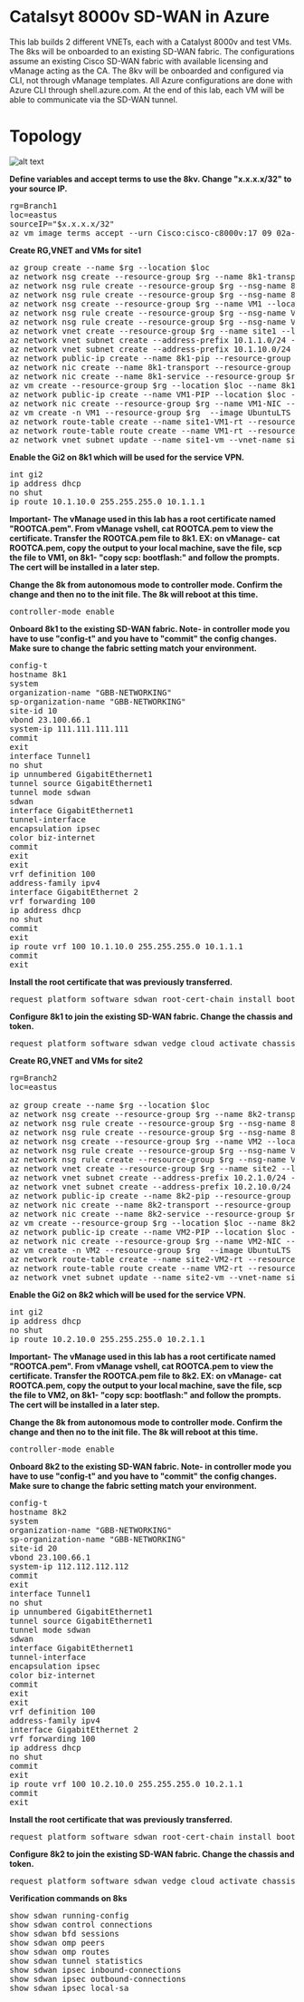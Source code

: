 # Catalsyt 8000v SD-WAN in Azure
This lab builds 2 different VNETs, each with a Catalyst 8000v and test VMs. The 8ks will be onboarded to an existing SD-WAN fabric. The configurations assume an existing Cisco SD-WAN fabric with available licensing and vManage acting as the CA. The 8kv will be onboarded and configured via CLI, not through vManage templates. All Azure configurations are done with Azure CLI through shell.azure.com. At the end of this lab, each VM will be able to communicate via the SD-WAN tunnel.

# Topology
![alt text](https://github.com/jwrightazure/lab/blob/master/images/8k-sdwan-branch-topo.drawio.png)

**Define variables and accept terms to use the 8kv. Change "x.x.x.x/32" to your source IP.**
<pre lang="...">
rg=Branch1
loc=eastus
sourceIP="$x.x.x.x/32"
az vm image terms accept --urn Cisco:cisco-c8000v:17_09_02a-byol:latest
</pre>

**Create RG,VNET and VMs for site1**
<pre lang="...">
az group create --name $rg --location $loc
az network nsg create --resource-group $rg --name 8k1-transport --location $loc
az network nsg rule create --resource-group $rg --nsg-name 8k1-transport --name Azure --access Allow --protocol "*" --direction Inbound --priority 400 --source-address-prefix AzureCloud --source-port-range "*" --destination-address-prefix "*" --destination-port-range "*"
az network nsg rule create --resource-group $rg --nsg-name 8k1-transport --name home --access Allow --protocol "*" --direction Inbound --priority 500 --source-address-prefix $sourceIP --source-port-range "*" --destination-address-prefix "*" --destination-port-range "*"
az network nsg create --resource-group $rg --name VM1 --location $loc
az network nsg rule create --resource-group $rg --nsg-name VM1 --name Azure --access Allow --protocol "*" --direction Inbound --priority 400 --source-address-prefix AzureCloud --source-port-range "*" --destination-address-prefix "*" --destination-port-range "*"
az network nsg rule create --resource-group $rg --nsg-name VM1 --name home --access Allow --protocol "*" --direction Inbound --priority 500 --source-address-prefix $sourceIP --source-port-range "*" --destination-address-prefix "*" --destination-port-range "*"
az network vnet create --resource-group $rg --name site1 --location $loc --address-prefixes 10.1.0.0/16 --subnet-name 8k1-transport --subnet-prefix 10.1.0.0/24 
az network vnet subnet create --address-prefix 10.1.1.0/24 --name 8k1-service --resource-group $rg --vnet-name site1 
az network vnet subnet create --address-prefix 10.1.10.0/24 --name site1-vm --resource-group $rg --vnet-name site1 
az network public-ip create --name 8k1-pip --resource-group $rg --allocation-method static --idle-timeout 30 --location $loc
az network nic create --name 8k1-transport --resource-group $rg --subnet 8k1-transport --vnet-name site1 --public-ip-address 8k1-pip --private-ip-address 10.1.0.4 --ip-forwarding true --network-security-group 8k1-transport
az network nic create --name 8k1-service --resource-group $rg --subnet 8k1-service  --vnet-name site1 --ip-forwarding true --private-ip-address 10.1.1.4  --location $loc
az vm create --resource-group $rg --location $loc --name 8k1 --size Standard_DS3_v2 --nics 8k1-transport 8k1-service --image Cisco:cisco-c8000v:17_09_02a-byol:latest --admin-username azureuser --admin-password Msft123Msft123 --location $loc --no-wait
az network public-ip create --name VM1-PIP --location $loc --resource-group $rg --allocation-method static
az network nic create --resource-group $rg --name VM1-NIC --location $loc --subnet site1-vm --private-ip-address 10.1.10.10 --vnet-name site1 --public-ip-address VM1-PIP --ip-forwarding true --network-security-group VM1
az vm create -n VM1 --resource-group $rg  --image UbuntuLTS --size Standard_DS3_v2 --admin-username azureuser --admin-password Msft123Msft123 --nics VM1-NIC --location $loc --no-wait 
az network route-table create --name site1-VM1-rt --resource-group $rg
az network route-table route create --name VM1-rt --resource-group $rg --route-table-name site1-VM1-rt --address-prefix 10.0.0.0/8 --next-hop-type VirtualAppliance --next-hop-ip-address 10.1.1.4
az network vnet subnet update --name site1-vm --vnet-name site1 --resource-group $rg --route-table site1-VM1-rt
</pre>

**Enable the Gi2 on 8k1 which will be used for the service VPN.**
<pre lang="...">
int gi2
ip address dhcp
no shut
ip route 10.1.10.0 255.255.255.0 10.1.1.1
</pre>

**Important- The vManage used in this lab has a root certificate named "ROOTCA.pem". From vManage vshell, cat ROOTCA.pem to view the certificate. Transfer the ROOTCA.pem file to 8k1. EX: on vManage- cat ROOTCA.pem, copy the output to your local machine, save the file, scp the file to VM1, on 8k1- "copy scp: bootflash:" and follow the prompts. The cert will be installed in a later step.** 

**Change the 8k from autonomous mode to controller mode. Confirm the change and then no to the init file. The 8k will reboot at this time.**
<pre lang="...">
controller-mode enable
</pre>

**Onboard 8k1 to the existing SD-WAN fabric. Note- in controller mode you have to use "config-t" and you have to "commit" the config changes. Make sure to change the fabric setting match your environment.**
<pre lang="...">
config-t
hostname 8k1
system
organization-name "GBB-NETWORKING"
sp-organization-name "GBB-NETWORKING"
site-id 10
vbond 23.100.66.1
system-ip 111.111.111.111
commit
exit
interface Tunnel1
no shut
ip unnumbered GigabitEthernet1
tunnel source GigabitEthernet1
tunnel mode sdwan
sdwan
interface GigabitEthernet1
tunnel-interface
encapsulation ipsec
color biz-internet
commit
exit
exit
vrf definition 100
address-family ipv4
interface GigabitEthernet 2
vrf forwarding 100
ip address dhcp
no shut
commit
exit
ip route vrf 100 10.1.10.0 255.255.255.0 10.1.1.1
commit
exit
</pre>

**Install the root certificate that was previously transferred.**
<pre lang="...">
request platform software sdwan root-cert-chain install bootflash:ROOTCA.pem
</pre>

**Configure 8k1 to join the existing SD-WAN fabric. Change the chassis and token.**
<pre lang="...">
request platform software sdwan vedge_cloud activate chassis-number C8K-19D16B9C-8037-F6CC-14B5-5C9523F558E3 token ca89876d04f5410a857fa6b1ff2c1fca
</pre>

**Create RG,VNET and VMs for site2**
<pre lang="...">
rg=Branch2
loc=eastus

az group create --name $rg --location $loc
az network nsg create --resource-group $rg --name 8k2-transport --location $loc
az network nsg rule create --resource-group $rg --nsg-name 8k2-transport --name Azure --access Allow --protocol "*" --direction Inbound --priority 400 --source-address-prefix AzureCloud --source-port-range "*" --destination-address-prefix "*" --destination-port-range "*"
az network nsg rule create --resource-group $rg --nsg-name 8k2-transport --name home --access Allow --protocol "*" --direction Inbound --priority 500 --source-address-prefix $sourceIP --source-port-range "*" --destination-address-prefix "*" --destination-port-range "*"
az network nsg create --resource-group $rg --name VM2 --location $loc
az network nsg rule create --resource-group $rg --nsg-name VM2 --name Azure --access Allow --protocol "*" --direction Inbound --priority 400 --source-address-prefix AzureCloud --source-port-range "*" --destination-address-prefix "*" --destination-port-range "*"
az network nsg rule create --resource-group $rg --nsg-name VM2 --name home --access Allow --protocol "*" --direction Inbound --priority 500 --source-address-prefix $sourceIP --source-port-range "*" --destination-address-prefix "*" --destination-port-range "*"
az network vnet create --resource-group $rg --name site2 --location $loc --address-prefixes 10.2.0.0/16 --subnet-name 8k2-transport --subnet-prefix 10.2.0.0/24 
az network vnet subnet create --address-prefix 10.2.1.0/24 --name 8k2-service --resource-group $rg --vnet-name site2 
az network vnet subnet create --address-prefix 10.2.10.0/24 --name site2-vm --resource-group $rg --vnet-name site2 
az network public-ip create --name 8k2-pip --resource-group $rg --allocation-method static --idle-timeout 30 --location $loc
az network nic create --name 8k2-transport --resource-group $rg --subnet 8k2-transport --vnet-name site2 --public-ip-address 8k2-pip --private-ip-address 10.2.0.4 --ip-forwarding true --network-security-group 8k2-transport
az network nic create --name 8k2-service --resource-group $rg --subnet 8k2-service  --vnet-name site2 --ip-forwarding true --private-ip-address 10.2.1.4  --location $loc
az vm create --resource-group $rg --location $loc --name 8k2 --size Standard_DS3_v2 --nics 8k2-transport 8k2-service --image Cisco:cisco-c8000v:17_09_02a-byol:latest --admin-username azureuser --admin-password Msft123Msft123 --location $loc --no-wait
az network public-ip create --name VM2-PIP --location $loc --resource-group $rg --allocation-method static
az network nic create --resource-group $rg --name VM2-NIC --location $loc --subnet site2-vm --private-ip-address 10.2.10.10 --vnet-name site2 --public-ip-address VM2-PIP --ip-forwarding true --network-security-group VM2
az vm create -n VM2 --resource-group $rg  --image UbuntuLTS --size Standard_DS3_v2 --admin-username azureuser --admin-password Msft123Msft123 --nics VM2-NIC --location $loc --no-wait 
az network route-table create --name site2-VM2-rt --resource-group $rg
az network route-table route create --name VM2-rt --resource-group $rg --route-table-name site2-VM2-rt --address-prefix 10.0.0.0/8 --next-hop-type VirtualAppliance --next-hop-ip-address 10.2.1.4
az network vnet subnet update --name site2-vm --vnet-name site2 --resource-group $rg --route-table site2-VM2-rt
</pre>

**Enable the Gi2 on 8k2 which will be used for the service VPN.**
<pre lang="...">
int gi2
ip address dhcp
no shut
ip route 10.2.10.0 255.255.255.0 10.2.1.1
</pre>

**Important- The vManage used in this lab has a root certificate named "ROOTCA.pem". From vManage vshell, cat ROOTCA.pem to view the certificate. Transfer the ROOTCA.pem file to 8k2. EX: on vManage- cat ROOTCA.pem, copy the output to your local machine, save the file, scp the file to VM2, on 8k1- "copy scp: bootflash:" and follow the prompts. The cert will be installed in a later step.** 

**Change the 8k from autonomous mode to controller mode. Confirm the change and then no to the init file. The 8k will reboot at this time.**
<pre lang="...">
controller-mode enable
</pre>

**Onboard 8k2 to the existing SD-WAN fabric. Note- in controller mode you have to use "config-t" and you have to "commit" the config changes. Make sure to change the fabric setting match your environment.**
<pre lang="...">
config-t
hostname 8k2
system
organization-name "GBB-NETWORKING"
sp-organization-name "GBB-NETWORKING"
site-id 20
vbond 23.100.66.1
system-ip 112.112.112.112
commit
exit
interface Tunnel1
no shut
ip unnumbered GigabitEthernet1
tunnel source GigabitEthernet1
tunnel mode sdwan
sdwan
interface GigabitEthernet1
tunnel-interface
encapsulation ipsec
color biz-internet
commit
exit
exit
vrf definition 100
address-family ipv4
interface GigabitEthernet 2
vrf forwarding 100
ip address dhcp
no shut
commit
exit
ip route vrf 100 10.2.10.0 255.255.255.0 10.2.1.1
commit
exit
</pre>

**Install the root certificate that was previously transferred.**
<pre lang="...">
request platform software sdwan root-cert-chain install bootflash:ROOTCA.pem
</pre>

**Configure 8k2 to join the existing SD-WAN fabric. Change the chassis and token.**
<pre lang="...">
request platform software sdwan vedge_cloud activate chassis-number C8K-19D16B9C-8037-F6CC-14B5-5C9523F558E3 token ca89876d04f5410a857fa6b1ff2c1fca
</pre>

**Verification commands on 8ks**
<pre lang="...">
show sdwan running-config
show sdwan control connections
show sdwan bfd sessions
show sdwan omp peers
show sdwan omp routes
show sdwan tunnel statistics
show sdwan ipsec inbound-connections
show sdwan ipsec outbound-connections
show sdwan ipsec local-sa
</pre>
